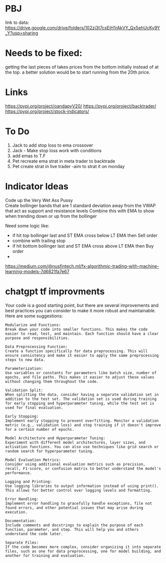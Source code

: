 # PBJ

link to data: https://drive.google.com/drive/folders/102zj3t7cxEiH1rAkVY_Qx5ehUcKy9Y_Y?usp=sharing

# Needs to be fixed:
getting the last pieces of takes prices from the bottom initially instead of at the top. a better solution would be to start running from the 20th price.


# Links
https://pypi.org/project/oandapyV20/
https://pypi.org/project/backtrader/
https://pypi.org/project/stock-indicators/

# To Do
1. Jack to add stop loss to ema crossover
2. Jack - Make stop loss work with conditions
3. add emas to T.F
4. Pet recreate ema strat in meta trader to backtrade
5. Pet create strat in live trader -aim to strat it on monday 

# Indicator Ideas
Code up the Very Wet Ass Pussy  
Create bollinger bands that are 1 standard deviation away from the VWAP that act as support and resistance levels 
Combine this with  EMA to show when trending down or  up from the bollinger 

Need some logic like:
- if hit top bollinger last and ST EMA cross below LT EMA then Sell order
- combine with trailing stop
- if hit bottom bollinger last and ST EMA cross above LT EMA then Buy order
- 
https://medium.com/@nusfintech.ml/fx-algorithmic-trading-with-machine-learning-models-7d6821fa7e67


# chatgpt tf improvments

Your code is a good starting point, but there are several improvements and best practices you can consider to make it more robust and maintainable. Here are some suggestions:

    Modularize and Functions:
    Break down your code into smaller functions. This makes the code easier to read, test, and maintain. Each function should have a clear purpose and responsibilities.

    Data Preprocessing Function:
    Create a function specifically for data preprocessing. This will ensure consistency and make it easier to apply the same preprocessing steps to new data.

    Parameterization:
    Use variables or constants for parameters like batch size, number of epochs, and file paths. This makes it easier to adjust these values without changing them throughout the code.

    Validation Split:
    When splitting the data, consider having a separate validation set in addition to the test set. The validation set is used during training for early stopping and hyperparameter tuning, while the test set is used for final evaluation.

    Early Stopping:
    Implement early stopping to prevent overfitting. Monitor a validation metric (e.g., validation loss) and stop training if it doesn't improve for a certain number of epochs.

    Model Architecture and Hyperparameter Tuning:
    Experiment with different model architectures, layer sizes, and activation functions. You can also use techniques like grid search or random search for hyperparameter tuning.

    Model Evaluation Metrics:
    Consider using additional evaluation metrics such as precision, recall, F1-score, or confusion matrix to better understand the model's performance.

    Logging and Printing:
    Use logging libraries to output information instead of using print(). This allows for better control over logging levels and formatting.

    Error Handling:
    Implement error handling to gracefully handle exceptions, file not found errors, and other potential issues that may arise during execution.

    Documentation:
    Include comments and docstrings to explain the purpose of each function, parameter, and step. This will help you and others understand the code later.

    Separate Files:
    If the code becomes more complex, consider organizing it into separate files, such as one for data preprocessing, one for model building, and another for training and evaluation.
